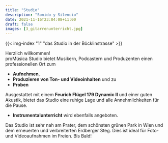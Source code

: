 ```yaml
---
title: "Studio"
description: "Sonido y Silencio"
date: 2021-11-16T23:04:08+11:00
draft: false
images: [3_gitarrenunterricht.jpg]
---
```


{{< img-index "1" "das Studio in der Böcklinstrasse" >}}

Herzlich willkommen!
<br>
proMúsica Studio bietet Musikern, Podcastern und Produzenten einen professionellen Ort zum

- **Aufnehmen**,
- **Produzieren von Ton- und Videoinhalten** und zu
- **Proben**

Ausgestattet mit einem **Feurich Flügel 179 Dynamic II** und einer guten Akustik, bietet das Studio eine ruhige Lage und alle Annehmlichkeiten für die Pause.

- **Instrumentalunterricht** wird ebenfalls angeboten.

Das Studio ist sehr nah am Prater, dem schönsten grünen Park in Wien und dem erneuerten und verbreiterten Erdberger Steg. Dies ist ideal für Foto- und Videoaufnahmen im Freien. Bis Bald!
